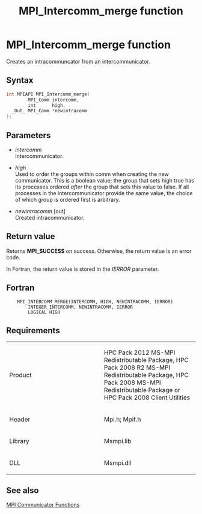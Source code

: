 ﻿---
title: MPI_Intercomm_merge function
TOCTitle: MPI_Intercomm_merge function
ms:assetid: 09f063e6-f21f-448d-b8fe-c7509aecc0bd
ms:mtpsurl: https://msdn.microsoft.com/en-us/library/Dn473423(v=VS.85)
ms:contentKeyID: 59360959
ms.date: 03/28/2018
mtps_version: v=VS.85
f1_keywords:
- MPI_INTERCOMM_MERGE
- mpif/MPI_Intercomm_merge
- mpi/MPI_INTERCOMM_MERGE
dev_langs:
- C++
- C
---

# MPI\_Intercomm\_merge function

Creates an intracommuncator from an intercommunicator.

## Syntax

``` c++
int MPIAPI MPI_Intercomm_merge(
        MPI_Comm intercomm,
        int      high,
  _Out_ MPI_Comm *newintracomm
);
```

## Parameters

  - *intercomm*  
    Intercommunicator.

  - *high*  
    Used to order the groups within comm when creating the new communicator.  This is a boolean value; the group that sets high true has its processes ordered *after* the group that sets this value to false.  If all processes in the intercommunicator provide the same value, the choice of which group is ordered first is arbitrary.

  - *newintracomm* \[out\]  
    Created intracommunicator.

## Return value

Returns **MPI\_SUCCESS** on success. Otherwise, the return value is an error code.

In Fortran, the return value is stored in the *IERROR* parameter.

## Fortran

``` FORTRAN
    MPI_INTERCOMM_MERGE(INTERCOMM, HIGH, NEWINTRACOMM, IERROR)
        INTEGER INTERCOMM, NEWINTRACOMM, IERROR
        LOGICAL HIGH
```

## Requirements

<table>
<colgroup>
<col style="width: 50%" />
<col style="width: 50%" />
</colgroup>
<tbody>
<tr class="odd">
<td><p>Product</p></td>
<td><p>HPC Pack 2012 MS-MPI Redistributable Package, HPC Pack 2008 R2 MS-MPI Redistributable Package, HPC Pack 2008 MS-MPI Redistributable Package or HPC Pack 2008 Client Utilities</p></td>
</tr>
<tr class="even">
<td><p>Header</p></td>
<td>Mpi.h;
Mpif.h</td>
</tr>
<tr class="odd">
<td><p>Library</p></td>
<td>Msmpi.lib</td>
</tr>
<tr class="even">
<td><p>DLL</p></td>
<td>Msmpi.dll</td>
</tr>
</tbody>
</table>


## See also

[MPI Communicator Functions](mpi-communicator-functions.md)

